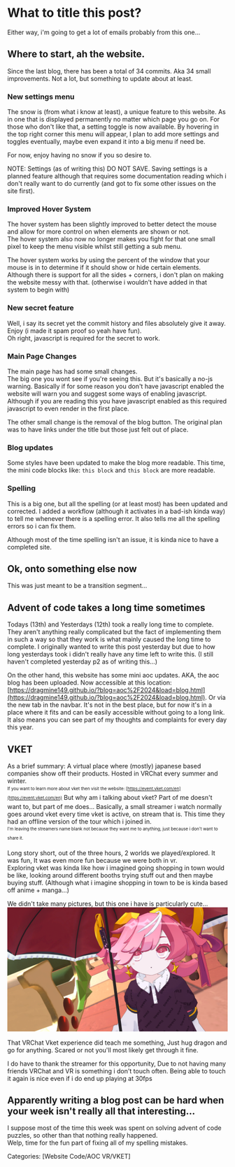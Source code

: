 # What to title this post?
Either way, i'm going to get a lot of emails probably from this one...

## Where to start, ah the website.
Since the last blog, there has been a total of 34 commits. Aka 34 small improvements. Not a lot, but something to update about at least.

### New settings menu
The snow is (from what i know at least), a unique feature to this website. As in one that is displayed permanently no matter which page you go on.
For those who don't like that, a setting toggle is now available. By hovering in the top right corner this menu will appear, I plan to add more settings and toggles eventually, maybe even expand it into a big menu if need be.

For now, enjoy having no snow if you so desire to.

NOTE: Settings (as of writing this) DO NOT SAVE. Saving settings is a planned feature although that requires some documentation reading which i don't really want to do currently (and got to fix some other issues on the site first).

### Improved Hover System
The hover system has been slightly improved to better detect the mouse and allow for more control on when elements are shown or not. <br>
The hover system also now no longer makes you fight for that one small pixel to keep the menu visible whilst still getting a sub menu.

The hover system works by using the percent of the window that your mouse is in to determine if it should show or hide certain elements. Although there is support for all the sides + corners, i don't plan on making the website messy with that.
(otherwise i wouldn't have added in that system to begin with)

### New secret feature
Well, i say its secret yet the commit history and files absolutely give it away. Enjoy (i made it spam proof so yeah have fun). <br>
Oh right, javascript is required for the secret to work.

### Main Page Changes
The main page has had some small changes. <br>
The big one you wont see if you're seeing this. But it's basically a no-js warning. Basically if for some reason you don't have javascript enabled the website will warn you and suggest some ways of enabling javascript.
Although if you are reading this you have javascript enabled as this required javascript to even render in the first place.

The other small change is the removal of the blog button. The original plan was to have links under the title but those just felt out of place.

### Blog updates
Some styles have been updated to make the blog more readable. This time, the mini code blocks like: `this block` and `this block` are more readable.

### Spelling
This is a big one, but all the spelling (or at least most) has been updated and corrected. I added a workflow (although it activates in a bad-ish kinda way) to tell me whenever there is a spelling error.
It also tells me all the spelling errors so i can fix them.

Although most of the time spelling isn't an issue, it is kinda nice to have a completed site.

## Ok, onto something else now
This was just meant to be a transition segment...

## Advent of code takes a long time sometimes
Todays (13th) and Yesterdays (12th) took a really long time to complete. They aren't anything really complicated but the fact of implementing them in such a way so that they work is what mainly caused the long time to complete.
I originally wanted to write this post yesterday but due to how long yesterdays took i didn't really have any time left to write this. (I still haven't completed yesterday p2 as of writing this...)

On the other hand, this website has some mini aoc updates. AKA, the aoc blog has been uploaded. Now accessible at this location: [https://dragmine149.github.io/?blog=aoc%2F2024&load=blog.html](https://dragmine149.github.io/?blog=aoc%2F2024&load=blog.html).
Or via the new tab in the navbar. It's not in the best place, but for now it's in a place where it fits and can be easily accessible without going to a long link. It also means you can see part of my thoughts and complaints for every day this year.

## VKET
As a brief summary: A virtual place where (mostly) japanese based companies show off their products. Hosted in VRChat every summer and winter. <br>
<sub><sup>If you want to learn more about vket then visit the website: [https://event.vket.com/en](https://event.vket.com/en)</sup></sub>
But why am i talking about vket? Part of me doesn't want to, but part of me does...
Basically, a small streamer i watch normally goes around vket every time vket is active, on stream that is. This time they had an offline version of the tour which i joined in. <br>
<sub><sup>I'm leaving the streamers name blank not because they want me to anything, just because i don't want to share it.</sup></sub>

Long story short, out of the three hours, 2 worlds we played/explored. It was fun, It was even more fun because we were both in vr. <br>
Exploring vket was kinda like how i imagined going shopping in town would be like, looking around different booths trying stuff out and then maybe buying stuff. (Although what i imagine shopping in town to be is kinda based off anime + manga...)

We didn't take many pictures, but this one i have is particularly cute...
![A semi-bad screenshot of me holding an umbrella](Blog/Assets/2024-12-13/VRChat_2024-12-11_22-38-32.554_1920x1080.png)

That VRChat Vket experience did teach me something, Just hug dragon and go for anything. Scared or not you'll most likely get through it fine.

I do have to thank the streamer for this opportunity, Due to not having many friends VRChat and VR is something i don't touch often. Being able to touch it again is nice even if i do end up playing at 30fps

## Apparently writing a blog post can be hard when your week isn't really all that interesting...
I suppose most of the time this week was spent on solving advent of code puzzles, so other than that nothing really happened. <br>
Welp, time for the fun part of fixing all of my spelling mistakes.

Categories: [Website Code/AOC VR/VKET]

